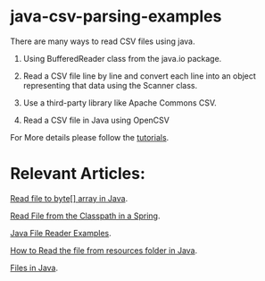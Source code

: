 # java-csv-parsing-examples

There are many ways to read CSV files using java.

 
 1. Using BufferedReader class from the java.io package.

 2. Read a CSV file line by line and convert each line into an object representing that data using the Scanner class. 

 3. Use a third-party library like Apache Commons CSV.

 4. Read a CSV file in Java using OpenCSV

 For More details please follow the [tutorials](https://www.javacodestuffs.com/2020/06/parse-csv-files-in-java.html).

# Relevant Articles:

[Read file to byte[] array in Java](https://www.javacodestuffs.com/2020/08/read-file-to-byte-array-in-java.html).

[Read File from the Classpath in a Spring](https://www.javacodestuffs.com/2020/09/read-file-from-classpath-in-spring.html).

[Java File Reader Examples](https://www.javacodestuffs.com/2020/08/java-file-reader-examples.html).

[How to Read the file from resources folder in Java](https://www.javacodestuffs.com/2020/09/read-file-from-resources-folder-in-java.html).

[Files in Java](https://www.javacodestuffs.com/2020/05/files-in-java.html).
